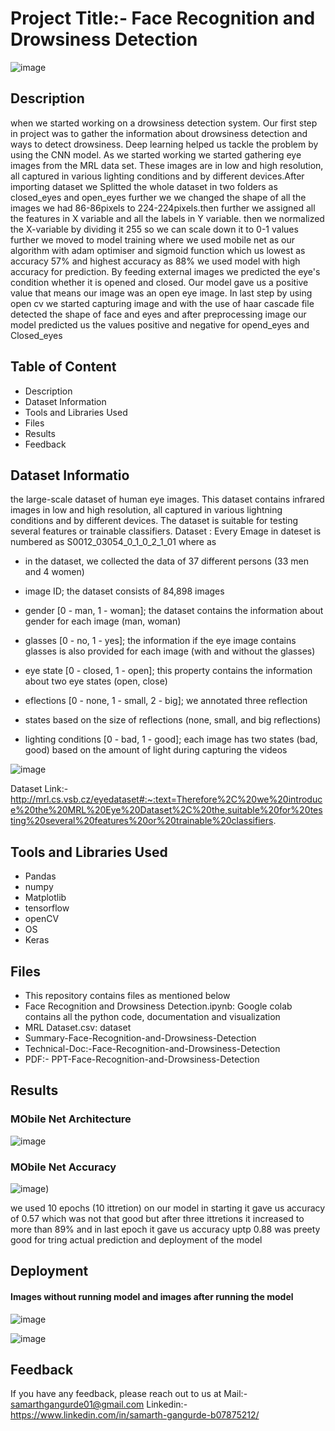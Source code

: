 
# Project Title:- Face Recognition and Drowsiness Detection
![image](https://user-images.githubusercontent.com/93859458/165930218-bd539816-332a-41e2-840b-d8f4bd3f59b3.png)
## Description
 when we started working on a drowsiness detection system. Our first step in project was to gather the information about drowsiness detection and ways to detect drowsiness. Deep learning helped us tackle the problem by using the CNN model. As we started working we started gathering eye images from the MRL data set. These images are in low and high resolution, all captured in various lighting conditions and by different devices.After importing dataset we Splitted the whole dataset in two folders as closed_eyes and open_eyes further we we changed the shape of all the images we had 86-86pixels to 224-224pixels.then further we assigned all the features in X variable and all the labels in Y variable. then we normalized the X-variable by dividing it 255 so we can scale down it to 0-1 values further we moved to model training where we used mobile net as our algorithm with adam optimiser and sigmoid function which us lowest as accuracy 57% and highest accuracy as 88% we used model with high accuracy for prediction. By feeding external images we predicted the eye's condition whether it is opened and closed. Our model gave us a positive value that means our image was an open eye image. In last step by using open cv we started capturing image and with the use of haar cascade file detected the shape of face and eyes and after preprocessing image our model predicted us the values positive and negative for opend_eyes and Closed_eyes


## Table of Content
* Description
* Dataset Information
* Tools and Libraries Used
* Files
* Results
* Feedback


## Dataset Informatio
the large-scale dataset of human eye images. This dataset contains infrared images in low and high resolution, all captured in various lightning conditions and by different devices. The dataset is suitable for testing several features or trainable classifiers.
Dataset :
Every Emage in dateset is numbered as S0012_03054_0_1_0_2_1_01 where as

* in the dataset, we collected the data of 37 different persons (33 men and 4 women)

* image ID; the dataset consists of 84,898 images

* gender [0 - man, 1 - woman]; the dataset contains the information about gender for each image (man, woman)

* glasses [0 - no, 1 - yes]; the information if the eye image contains glasses is also provided for each image (with and without the glasses)

* eye state [0 - closed, 1 - open]; this property contains the information about two eye states (open, close)

* eflections [0 - none, 1 - small, 2 - big]; we annotated three reflection

* states based on the size of reflections (none, small, and big reflections)

* lighting conditions [0 - bad, 1 - good]; each image has two states (bad, good) based on the amount of light during capturing the videos

![image](https://user-images.githubusercontent.com/93859458/165928503-b58bb074-d80e-40db-8f49-482fd11bb4db.png)

Dataset Link:-http://mrl.cs.vsb.cz/eyedataset#:~:text=Therefore%2C%20we%20introduce%20the%20MRL%20Eye%20Dataset%2C%20the,suitable%20for%20testing%20several%20features%20or%20trainable%20classifiers.



## Tools and Libraries Used
* Pandas
* numpy
* Matplotlib
* tensorflow 
* openCV
* OS
* Keras



## Files
* This repository contains files as mentioned below
* Face Recognition and Drowsiness Detection.ipynb: Google colab contains all the python code, documentation and visualization
* MRL Dataset.csv: dataset 
* Summary-Face-Recognition-and-Drowsiness-Detection
* Technical-Doc:-Face-Recognition-and-Drowsiness-Detection
* PDF:- PPT-Face-Recognition-and-Drowsiness-Detection



## Results
### MObile Net Architecture
![image](https://user-images.githubusercontent.com/93859458/165934441-38968da3-6af9-44c7-a48e-8a41f06df330.png)
### MObile Net Accuracy
![image](https://user-images.githubusercontent.com/93859458/165929007-1f732111-a153-453f-bb21-d47469693d3f.png))

we used 10 epochs (10 ittretion) on our model in starting it gave us accuracy of 0.57 which was not that good but after three ittretions it increased to more than 89% and in last epoch it gave us accuracy uptp 0.88 was preety good for tring actual prediction and deployment of the model

## Deployment
#### Images without running model and images after running the model
![image](https://user-images.githubusercontent.com/93859458/165930864-e19552a8-6d15-4ecc-8b88-c4986d7f57d7.png)

![image](https://user-images.githubusercontent.com/93859458/165931038-a3794a2d-9143-4c44-9ff9-57b44594fb9d.png)


## Feedback

If you have any feedback, please reach out to us at
Mail:- samarthgangurde01@gmail.com
Linkedin:-https://www.linkedin.com/in/samarth-gangurde-b07875212/


